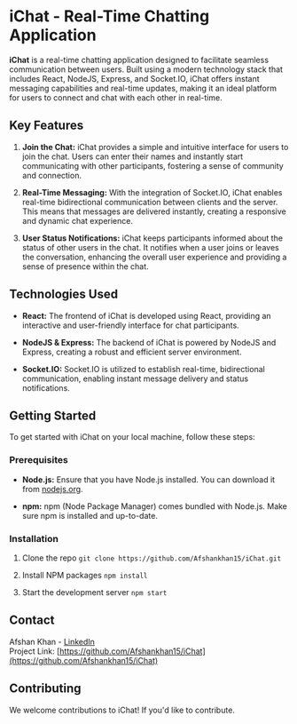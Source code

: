 # iChat - Real-Time Chatting Application

**iChat** is a real-time chatting application designed to facilitate seamless communication between users. Built using a modern technology stack that includes React, NodeJS, Express, and Socket.IO, iChat offers instant messaging capabilities and real-time updates, making it an ideal platform for users to connect and chat with each other in real-time.

## Key Features

1. **Join the Chat:** iChat provides a simple and intuitive interface for users to join the chat. Users can enter their names and instantly start communicating with other participants, fostering a sense of community and connection.

2. **Real-Time Messaging:** With the integration of Socket.IO, iChat enables real-time bidirectional communication between clients and the server. This means that messages are delivered instantly, creating a responsive and dynamic chat experience.

3. **User Status Notifications:** iChat keeps participants informed about the status of other users in the chat. It notifies when a user joins or leaves the conversation, enhancing the overall user experience and providing a sense of presence within the chat.

## Technologies Used

- **React:** The frontend of iChat is developed using React, providing an interactive and user-friendly interface for chat participants.

- **NodeJS & Express:** The backend of iChat is powered by NodeJS and Express, creating a robust and efficient server environment.

- **Socket.IO:** Socket.IO is utilized to establish real-time, bidirectional communication, enabling instant message delivery and status notifications.

## Getting Started

To get started with iChat on your local machine, follow these steps:

### Prerequisites

- **Node.js:** Ensure that you have Node.js installed. You can download it from [nodejs.org](https://nodejs.org/).

- **npm:** npm (Node Package Manager) comes bundled with Node.js. Make sure npm is installed and up-to-date.

### Installation

1. Clone the repo
  `git clone https://github.com/Afshankhan15/iChat.git`
  
2. Install NPM packages
  `npm install`
  
3. Start the development server
  `npm start`

## Contact

Afshan Khan - [LinkedIn](https://www.linkedin.com/in/afshan-khan252)  
Project Link: [https://github.com/Afshankhan15/iChat](https://github.com/Afshankhan15/iChat)

## Contributing

We welcome contributions to iChat! If you'd like to contribute.
